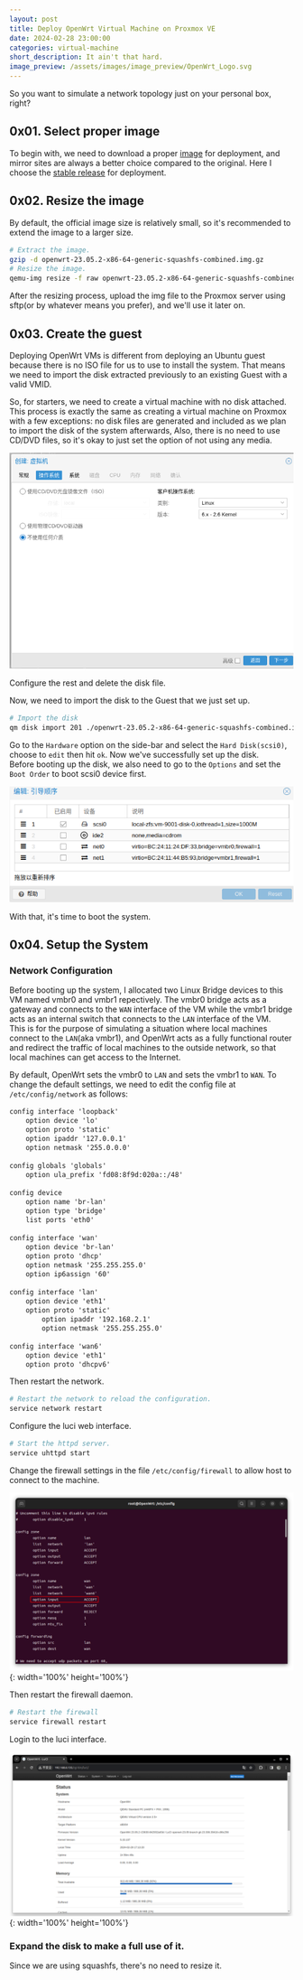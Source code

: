 ```yaml
---
layout: post
title: Deploy OpenWrt Virtual Machine on Proxmox VE
date: 2024-02-28 23:00:00
categories: virtual-machine
short_description: It ain't that hard.
image_preview: /assets/images/image_preview/OpenWrt_Logo.svg
---
```


So you want to simulate a network topology just on your personal box, right?

## 0x01. Select proper image

To begin with, we need to download a proper [image](https://mirrors.ustc.edu.cn/openwrt/) for deployment, and mirror sites are always 
a better choice compared to the original. Here I choose the [stable release](https://mirrors.ustc.edu.cn/openwrt/releases/23.05.2/targets/x86/64/openwrt-23.05.2-x86-64-generic-squashfs-combined.img.gz) for deployment.

## 0x02. Resize the image

By default, the official image size is relatively small, so it's recommended to extend the image to a larger size.

```bash
# Extract the image.
gzip -d openwrt-23.05.2-x86-64-generic-squashfs-combined.img.gz
# Resize the image.
qemu-img resize -f raw openwrt-23.05.2-x86-64-generic-squashfs-combined.img 1000M
```

After the resizing process, upload the img file to the Proxmox server using sftp(or by whatever means you prefer), and we'll
use it later on.

## 0x03. Create the guest

Deploying OpenWrt VMs is different from deploying an Ubuntu guest because there is no ISO file for us to use to install the system. That means we need to import the disk extracted previously to an existing Guest with a valid VMID.

So, for starters, we need to create a virtual machine with no disk attached. This process is exactly the same as creating a virtual machine on Proxmox with a few exceptions: no disk files are generated and included as we plan to import the disk of the system afterwards, Also, there is no need to use CD/DVD files, so it's okay to 
just set the option of not using any media.

![No media](/assets/images/posts/2/no_media.png)

Configure the rest and delete the disk file.

Now, we need to import the disk to the Guest that we just set up.

```bash
# Import the disk
qm disk import 201 ./openwrt-23.05.2-x86-64-generic-squashfs-combined.img local-zfs
```

Go to the `Hardware` option on the side-bar and select the `Hard Disk(scsi0)`, choose to `edit` then hit `ok`. Now we've successfully set up the disk.  
Before booting up the disk, we also need to go to the `Options` and set the `Boot Order` to boot scsi0 device first.

![Boot Order](/assets/images/posts/2/boot_order.png)

With that, it's time to boot the system.

## 0x04. Setup the System

### Network Configuration
Before booting up the system, I allocated two Linux Bridge devices to this VM named vmbr0 and vmbr1 repectively. The vmbr0 bridge acts as a gateway 
and connects to the `WAN` interface of the VM while the vmbr1 bridge acts as an internal switch that connects to the `LAN` interface of the VM.  
This is for the purpose of simulating a situation where local machines connect to the `LAN`(aka vmbr1), and OpenWrt acts as a fully functional router and redirect
the traffic of local machines to the outside network, so that local machines can get access to the Internet.

By default, OpenWrt sets the vmbr0 to `LAN` and sets the vmbr1 to `WAN`. To change the default settings, we need to edit the config file at `/etc/config/network` as follows:

```
config interface 'loopback'
    option device 'lo'
    option proto 'static'
    option ipaddr '127.0.0.1'
    option netmask '255.0.0.0'

config globals 'globals'
    option ula_prefix 'fd08:8f9d:020a::/48'

config device
    option name 'br-lan'
    option type 'bridge'
    list ports 'eth0'

config interface 'wan'
    option device 'br-lan'
    option proto 'dhcp'
    option netmask '255.255.255.0'
    option ip6assign '60'

config interface 'lan'
    option device 'eth1'
    option proto 'static'
        option ipaddr '192.168.2.1'
        option netmask '255.255.255.0'

config interface 'wan6'
    option device 'eth1'
    option proto 'dhcpv6'
```

Then restart the network.

```bash
# Restart the network to reload the configuration.
service network restart
```

Configure the luci web interface.

```bash
# Start the httpd server.
service uhttpd start
```

Change the firewall settings in the file `/etc/config/firewall` to allow host to connect to the machine.

![firewall config](/assets/images/posts/2/firewall_config.png){: width='100%' height='100%'}

Then restart the firewall daemon.

```bash
# Restart the firewall
service firewall restart
```

Login to the luci interface.

![luci](/assets/images/posts/2/luci.png){: width='100%' height='100%'}

### Expand the disk to make a full use of it.

Since we are using squashfs, there's no need to resize it.
